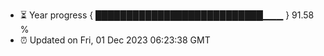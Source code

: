 - ⏳ Year progress { ███████████████████████████▁▁▁ } 91.58 %
- ⏰ Updated on Fri, 01 Dec 2023 06:23:38 GMT

